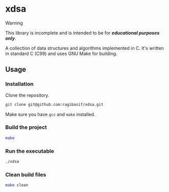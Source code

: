 # xdsa

> [!warning]
> This library is incomplete and is intended to be for **_educational purposes only_**.

A collection of data structures and algorithms implemented in C. It's written in standard C (C99) and uses GNU Make for building.

## Usage

### Installation

Clone the repository.

```bash
git clone git@github.com:ragibasif/xdsa.git
```

Make sure you have `gcc` and `make` installed.

### Build the project

```bash
make
```

### Run the executable

```bash
./xdsa
```

### Clean build files

```bash
make clean
```
